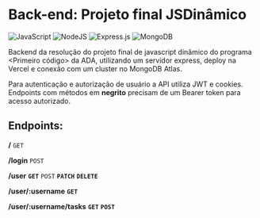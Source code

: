 # Back-end: Projeto final JSDinâmico
![JavaScript](https://img.shields.io/badge/javascript-%23323330.svg?style=for-the-badge&logo=javascript&logoColor=%23F7DF1E)
![NodeJS](https://img.shields.io/badge/node.js-6DA55F?style=for-the-badge&logo=node.js&logoColor=white)
![Express.js](https://img.shields.io/badge/express.js-%23404d59.svg?style=for-the-badge&logo=express&logoColor=%2361DAFB)
![MongoDB](https://img.shields.io/badge/MongoDB-%234ea94b.svg?style=for-the-badge&logo=mongodb&logoColor=white)

Backend da resolução do projeto final de javascript dinâmico do programa <Primeiro código> da ADA, utilizando um servidor express, deploy na Vercel e conexão com um cluster no MongoDB Atlas.  

Para autenticação e autorização de usuário a API utiliza JWT e cookies. Endpoints com métodos em **negrito** precisam de um Bearer token para acesso autorizado.

## Endpoints:

**/**  <code>GET</code>  

**/login** <code>POST</code>    

**/user** <code>**GET**</code> <code>POST</code> <code>**PATCH**</code> <code>**DELETE**</code>  

**/user/:username** <code>**GET**</code>  

**/user/:username/tasks** <code>**GET**</code> <code>**POST**</code>   
